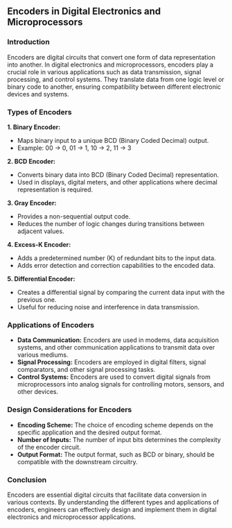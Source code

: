 ## Encoders in Digital Electronics and Microprocessors

### Introduction

Encoders are digital circuits that convert one form of data representation into another. In digital electronics and microprocessors, encoders play a crucial role in various applications such as data transmission, signal processing, and control systems. They translate data from one logic level or binary code to another, ensuring compatibility between different electronic devices and systems.


### Types of Encoders

**1. Binary Encoder:**
- Maps binary input to a unique BCD (Binary Coded Decimal) output.
- Example: 00 -> 0, 01 -> 1, 10 -> 2, 11 -> 3


**2. BCD Encoder:**
- Converts binary data into BCD (Binary Coded Decimal) representation.
- Used in displays, digital meters, and other applications where decimal representation is required.


**3. Gray Encoder:**
- Provides a non-sequential output code.
- Reduces the number of logic changes during transitions between adjacent values.


**4. Excess-K Encoder:**
- Adds a predetermined number (K) of redundant bits to the input data.
- Adds error detection and correction capabilities to the encoded data.


**5. Differential Encoder:**
- Creates a differential signal by comparing the current data input with the previous one.
- Useful for reducing noise and interference in data transmission.


### Applications of Encoders

- **Data Communication:** Encoders are used in modems, data acquisition systems, and other communication applications to transmit data over various mediums.
- **Signal Processing:** Encoders are employed in digital filters, signal comparators, and other signal processing tasks.
- **Control Systems:** Encoders are used to convert digital signals from microprocessors into analog signals for controlling motors, sensors, and other devices.


### Design Considerations for Encoders

- **Encoding Scheme:** The choice of encoding scheme depends on the specific application and the desired output format.
- **Number of Inputs:** The number of input bits determines the complexity of the encoder circuit.
- **Output Format:** The output format, such as BCD or binary, should be compatible with the downstream circuitry.


### Conclusion

Encoders are essential digital circuits that facilitate data conversion in various contexts. By understanding the different types and applications of encoders, engineers can effectively design and implement them in digital electronics and microprocessor applications.